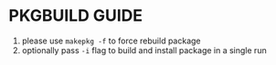 # PKGBUILD GUIDE

1. please use `makepkg -f` to force rebuild package
2. optionally pass `-i` flag to build and install package in a single run